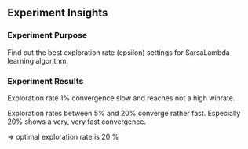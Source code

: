 
## Experiment Insights

### Experiment Purpose
Find out the best exploration rate (epsilon) settings for SarsaLambda learning algorithm.

### Experiment Results
Exploration rate 1% convergence slow and reaches not a high winrate.

Exploration rates between 5% and 20% converge rather fast. Especially 20% shows a very, very fast convergence.

=> optimal exploration rate is 20 %